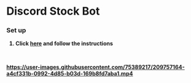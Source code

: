 # <b>Discord Stock Bot <b> 

### <b>Set up<b>
1. Click [here](
https://discord.com/oauth2/authorize?client_id=821232614249463829&permissions=0&scope=bot%20applications.commands) and follow the instructions

<br>

https://user-images.githubusercontent.com/75389217/209757164-a4cf331b-0992-4d85-b03d-169b8fd7aba1.mp4

